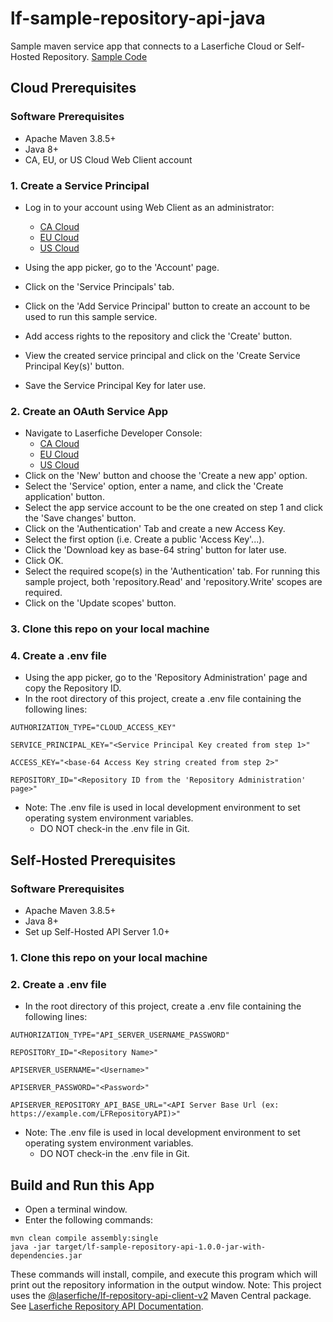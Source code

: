 # lf-sample-repository-api-java

Sample maven service app that connects to a Laserfiche Cloud or Self-Hosted Repository.
[Sample Code](./src/main/java/sample/Sample.java)

## Cloud Prerequisites

### Software Prerequisites

- Apache Maven 3.8.5+
- Java 8+
- CA, EU, or US Cloud Web Client account

### 1. Create a Service Principal

- Log in to your account using Web Client as an administrator:

  - [CA Cloud](https://app.laserfiche.ca/laserfiche)
  - [EU Cloud](https://app.eu.laserfiche.com/laserfiche)
  - [US Cloud](https://app.laserfiche.com/laserfiche)

- Using the app picker, go to the 'Account' page.
- Click on the 'Service Principals' tab.
- Click on the 'Add Service Principal' button to create an account to be used to run this sample service.
- Add access rights to the repository and click the 'Create' button.
- View the created service principal and click on the 'Create Service Principal Key(s)' button.
- Save the Service Principal Key for later use.

### 2. Create an OAuth Service App

- Navigate to Laserfiche Developer Console:
  - [CA Cloud](https://app.laserfiche.ca/devconsole/)
  - [EU Cloud](https://app.eu.laserfiche.com/devconsole/)
  - [US Cloud](https://app.laserfiche.com/devconsole/)
- Click on the 'New' button and choose the 'Create a new app' option.
- Select the 'Service' option, enter a name, and click the 'Create application' button.
- Select the app service account to be the one created on step 1 and click the 'Save changes' button.
- Click on the 'Authentication' Tab and create a new Access Key.
- Select the first option (i.e. Create a public 'Access Key'...).
- Click the 'Download key as base-64 string' button for later use.
- Click OK.
- Select the required scope(s) in the 'Authentication' tab. For running this sample project, both 'repository.Read' and 'repository.Write' scopes are required. 
- Click on the 'Update scopes' button.

### 3. Clone this repo on your local machine

### 4. Create a .env file

- Using the app picker, go to the 'Repository Administration' page and copy the Repository ID.
- In the root directory of this project, create a .env file containing the following lines:
```
AUTHORIZATION_TYPE="CLOUD_ACCESS_KEY" 

SERVICE_PRINCIPAL_KEY="<Service Principal Key created from step 1>"

ACCESS_KEY="<base-64 Access Key string created from step 2>"

REPOSITORY_ID="<Repository ID from the 'Repository Administration' page>"
```
- Note: The .env file is used in local development environment to set operating system environment variables.
  - DO NOT check-in the .env file in Git.

## Self-Hosted Prerequisites

### Software Prerequisites

- Apache Maven 3.8.5+
- Java 8+
- Set up Self-Hosted API Server 1.0+

### 1. Clone this repo on your local machine

### 2. Create a .env file

- In the root directory of this project, create a .env file containing the following lines:

```
AUTHORIZATION_TYPE="API_SERVER_USERNAME_PASSWORD" 

REPOSITORY_ID="<Repository Name>"

APISERVER_USERNAME="<Username>"

APISERVER_PASSWORD="<Password>"

APISERVER_REPOSITORY_API_BASE_URL="<API Server Base Url (ex: https://example.com/LFRepositoryAPI)>"
```
- Note: The .env file is used in local development environment to set operating system environment variables.
  - DO NOT check-in the .env file in Git.

## Build and Run this App

- Open a terminal window.
- Enter the following commands:

```maven
mvn clean compile assembly:single
java -jar target/lf-sample-repository-api-1.0.0-jar-with-dependencies.jar
```

These commands will install, compile, and execute this program which will print out the repository information in the
output window.
Note: This project uses the [@laserfiche/lf-repository-api-client-v2](https://central.sonatype.com/artifact/com.laserfiche/lf-repository-api-client-v2) Maven Central package.
See [Laserfiche Repository API Documentation](https://developer.laserfiche.com/libraries.html).
